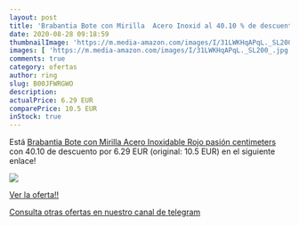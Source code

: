 ```yaml
---
layout: post
title: 'Brabantia Bote con Mirilla  Acero Inoxid al 40.10 % de descuento'
date: 2020-08-28 09:18:59
thumbnailImage: 'https://m.media-amazon.com/images/I/31LWKHqAPqL._SL200_.jpg'
images: [ 'https://m.media-amazon.com/images/I/31LWKHqAPqL._SL200_.jpg' ]
comments: true
category: ofertas
author: ring
slug: B00JFWRGWO
description:
actualPrice: 6.29 EUR
comparePrice: 10.5 EUR
inStock: true
---
```


Está [Brabantia Bote con Mirilla  Acero Inoxidable  Rojo pasión  centimeters](https://www.amazon.com/dp/B00JFWRGWO/?tag=redken08-20) con 40.10 de descuento por 6.29 EUR (original: 10.5 EUR) en el siguiente enlace!

[![](https://m.media-amazon.com/images/I/31LWKHqAPqL._SL200_.jpg)](https://www.amazon.com/dp/B00JFWRGWO/?tag=redken08-20)

[Ver la oferta!!](https://www.amazon.com/dp/B00JFWRGWO/?tag=redken08-20)

[Consulta otras ofertas en nuestro canal de telegram](https://t.me/s/ofertas25)
